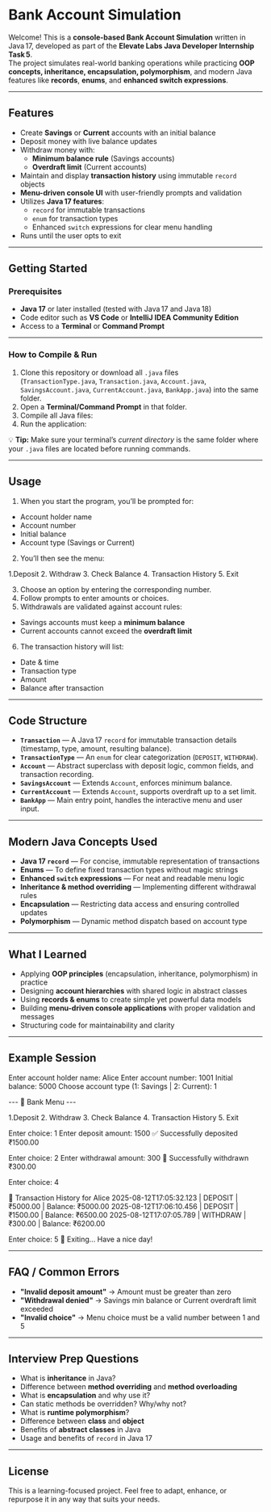 # Bank Account Simulation

Welcome! This is a **console-based Bank Account Simulation** written in Java 17, developed as part of the **Elevate Labs Java Developer Internship Task 5**.  
The project simulates real-world banking operations while practicing **OOP concepts, inheritance, encapsulation, polymorphism**, and modern Java features like **records**, **enums**, and **enhanced switch expressions**.

---

## Features
- Create **Savings** or **Current** accounts with an initial balance  
- Deposit money with live balance updates  
- Withdraw money with:
  - **Minimum balance rule** (Savings accounts)
  - **Overdraft limit** (Current accounts)  
- Maintain and display **transaction history** using immutable `record` objects  
- **Menu-driven console UI** with user-friendly prompts and validation  
- Utilizes **Java 17 features**:
  - `record` for immutable transactions  
  - `enum` for transaction types  
  - Enhanced `switch` expressions for clear menu handling  
- Runs until the user opts to exit  

---

## Getting Started

### Prerequisites
- **Java 17** or later installed (tested with Java 17 and Java 18)  
- Code editor such as **VS Code** or **IntelliJ IDEA Community Edition**  
- Access to a **Terminal** or **Command Prompt**  

---

### How to Compile & Run
1. Clone this repository or download all `.java` files  
   (`TransactionType.java`, `Transaction.java`, `Account.java`, `SavingsAccount.java`, `CurrentAccount.java`, `BankApp.java`) into the same folder.  
2. Open a **Terminal/Command Prompt** in that folder.  
3. Compile all Java files:
4. Run the application:

💡 **Tip:** Make sure your terminal’s *current directory* is the same folder where your `.java` files are located before running commands.  

---

## Usage
1. When you start the program, you’ll be prompted for:
- Account holder name
- Account number
- Initial balance
- Account type (Savings or Current)  
2. You’ll then see the menu:

  1.Deposit
  2. Withdraw
  3. Check Balance
  4. Transaction History
  5. Exit

3. Choose an option by entering the corresponding number.  
4. Follow prompts to enter amounts or choices.  
5. Withdrawals are validated against account rules:  
- Savings accounts must keep a **minimum balance**  
- Current accounts cannot exceed the **overdraft limit**  
6. The transaction history will list:
- Date & time
- Transaction type
- Amount
- Balance after transaction  

---

## Code Structure
- **`Transaction`** — A Java 17 `record` for immutable transaction details (timestamp, type, amount, resulting balance).  
- **`TransactionType`** — An `enum` for clear categorization (`DEPOSIT`, `WITHDRAW`).  
- **`Account`** — Abstract superclass with deposit logic, common fields, and transaction recording.  
- **`SavingsAccount`** — Extends `Account`, enforces minimum balance.  
- **`CurrentAccount`** — Extends `Account`, supports overdraft up to a set limit.  
- **`BankApp`** — Main entry point, handles the interactive menu and user input.  

---

## Modern Java Concepts Used
- **Java 17 `record`** — For concise, immutable representation of transactions  
- **Enums** — To define fixed transaction types without magic strings  
- **Enhanced `switch` expressions** — For neat and readable menu logic  
- **Inheritance & method overriding** — Implementing different withdrawal rules  
- **Encapsulation** — Restricting data access and ensuring controlled updates  
- **Polymorphism** — Dynamic method dispatch based on account type  

---

## What I Learned
- Applying **OOP principles** (encapsulation, inheritance, polymorphism) in practice  
- Designing **account hierarchies** with shared logic in abstract classes  
- Using **records & enums** to create simple yet powerful data models  
- Building **menu-driven console applications** with proper validation and messages  
- Structuring code for maintainability and clarity  

---

## Example Session

Enter account holder name: Alice
Enter account number: 1001
Initial balance: 5000
Choose account type (1: Savings | 2: Current): 1

--- 🏦 Bank Menu ---

  1.Deposit
  2. Withdraw
  3. Check Balance
  4. Transaction History
  5. Exit

Enter choice: 1
Enter deposit amount: 1500
✅ Successfully deposited ₹1500.00

Enter choice: 2
Enter withdrawal amount: 300
💸 Successfully withdrawn ₹300.00

Enter choice: 4

📜 Transaction History for Alice
2025-08-12T17:05:32.123 | DEPOSIT | ₹5000.00 | Balance: ₹5000.00
2025-08-12T17:06:10.456 | DEPOSIT | ₹1500.00 | Balance: ₹6500.00
2025-08-12T17:07:05.789 | WITHDRAW | ₹300.00 | Balance: ₹6200.00

Enter choice: 5
👋 Exiting... Have a nice day!


---

## FAQ / Common Errors
- **"Invalid deposit amount"** → Amount must be greater than zero  
- **"Withdrawal denied"** → Savings min balance or Current overdraft limit exceeded  
- **"Invalid choice"** → Menu choice must be a valid number between 1 and 5  

---

## Interview Prep Questions
- What is **inheritance** in Java?  
- Difference between **method overriding** and **method overloading**  
- What is **encapsulation** and why use it?  
- Can static methods be overridden? Why/why not?  
- What is **runtime polymorphism**?  
- Difference between **class** and **object**  
- Benefits of **abstract classes** in Java  
- Usage and benefits of `record` in Java 17  

---

## License

This is a learning-focused project. Feel free to adapt, enhance, or repurpose it in any way that suits your needs.
